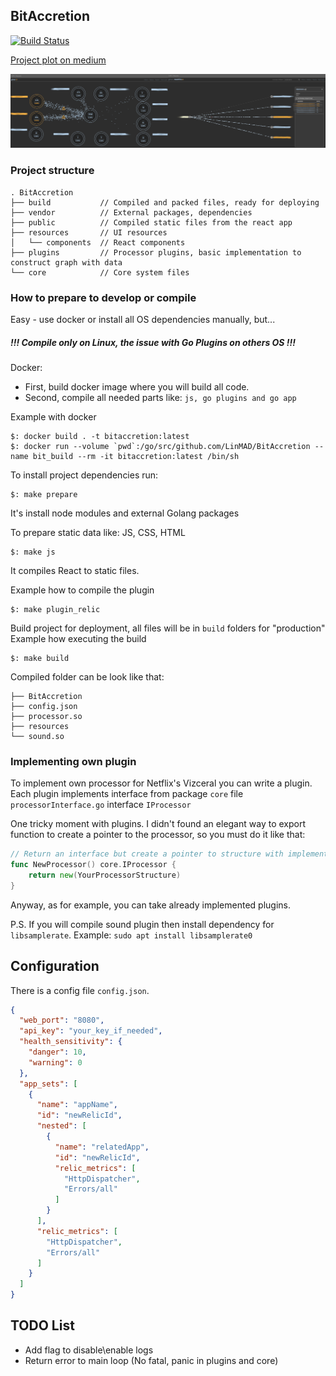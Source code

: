 ## BitAccretion

[![Build Status](https://travis-ci.org/LinMAD/BitAccretion.svg?branch=master)](https://travis-ci.org/LinMAD/BitAccretion)

[Project plot on medium](https://medium.com/@artjomnemiro/how-valuable-can-be-visual-monitoring-923e9e865625)

![](./resources/Sample.png)

### Project structure
```text
. BitAccretion
├── build           // Compiled and packed files, ready for deploying
├── vendor          // External packages, dependencies 
├── public          // Compiled static files from the react app
├── resources       // UI resources 
│   └── components  // React components
├── plugins         // Processor plugins, basic implementation to construct graph with data
└── core            // Core system files
```

### How to prepare to develop or compile
Easy - use docker or install all OS dependencies manually, but...
##### !!! Compile only on Linux, the issue with Go Plugins on others OS !!!

Docker:
- First, build docker image where you will build all code.
- Second, compile all needed parts like: `js, go plugins and go app`

Example with docker
```text
$: docker build . -t bitaccretion:latest
$: docker run --volume `pwd`:/go/src/github.com/LinMAD/BitAccretion --name bit_build --rm -it bitaccretion:latest /bin/sh
```

To install project dependencies run:
```text
$: make prepare
```
It's install node modules and external Golang packages

To prepare static data like: JS, CSS, HTML
```text
$: make js
```
It compiles React to static files.

Example how to compile the plugin
```text
$: make plugin_relic
```

Build project for deployment, all files will be in `build` folders for "production"
Example how executing the build 
```text
$: make build
```

Compiled folder can be look like that:
```text
├── BitAccretion
├── config.json
├── processor.so
├── resources
└── sound.so
```

### Implementing own plugin

To implement own processor for Netflix's Vizceral you can write a plugin.
Each plugin implements interface from package `core` file `processorInterface.go` interface `IProcessor`

One tricky moment with plugins.
I didn't found an elegant way to export function to create a pointer to the processor, so you must do it like that:
```go
// Return an interface but create a pointer to structure with implemented methods
func NewProcessor() core.IProcessor {
    return new(YourProcessorStructure)
}

```

Anyway, as for example, you can take already implemented plugins.

P.S. If you will compile sound plugin then install dependency for `libsamplerate`.
Example: ```sudo apt install libsamplerate0```

## Configuration
There is a config file `config.json`.

```json
{
  "web_port": "8080",
  "api_key": "your_key_if_needed",
  "health_sensitivity": {
    "danger": 10,
    "warning": 0
  },
  "app_sets": [
    {
      "name": "appName",
      "id": "newRelicId",
      "nested": [
        {
          "name": "relatedApp",
          "id": "newRelicId",
          "relic_metrics": [
            "HttpDispatcher",
            "Errors/all"
          ]
        }
      ],
      "relic_metrics": [
        "HttpDispatcher",
        "Errors/all"
      ]
    }
  ]
}
```

TODO List
--------------
 - Add flag to disable\enable logs
 - Return error to main loop (No fatal, panic in plugins and core)
